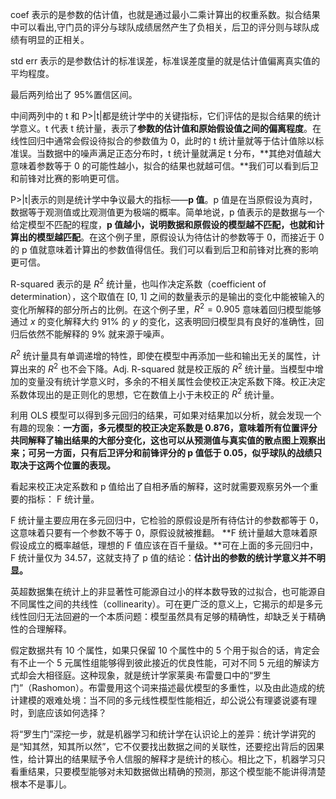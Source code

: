 coef 表示的是参数的估计值，也就是通过最小二乘计算出的权重系数。拟合结果中可以看出,守门员的评分与球队成绩居然产生了负相关，后卫的评分则与球队成绩有明显的正相关。

std err 表示的是参数估计的标准误差，标准误差度量的就是估计值偏离真实值的平均程度。

最后两列给出了 95%置信区间。

中间两列中的 t 和 P>|t|都是统计学中的关键指标，它们评估的是拟合结果的统计学意义。t 代表 t 统计量，表示了**参数的估计值和原始假设值之间的偏离程度**。在线性回归中通常会假设待拟合的参数值为 0，此时的 t 统计量就等于估计值除以标准误。当数据中的噪声满足正态分布时，t 统计量就满足 t 分布，**其绝对值越大意味着参数等于 0 的可能性越小，拟合的结果也就越可信。**我们可以看到后卫和前锋对比赛的影响更可信。

P>|t|表示的则是统计学中争议最大的指标——**p 值**。p 值是在当原假设为真时，数据等于观测值或比观测值更为极端的概率。简单地说，p 值表示的是数据与一个给定模型不匹配的程度，**p 值越小，说明数据和原假设的模型越不匹配，也就和计算出的模型越匹配**。在这个例子里，原假设认为待估计的参数等于 0，而接近于 0 的 p 值就意味着计算出的参数值得信任。我们可以看到后卫和前锋对比赛的影响更可信。

R-squared 表示的是 $R ^ 2$ 统计量，也叫作决定系数（coefficient of determination），这个取值在 [0, 1] 之间的数量表示的是输出的变化中能被输入的变化所解释的部分所占的比例。在这个例子里，$R ^ 2 = 0.905$ 意味着回归模型能够通过 $x$ 的变化解释大约 91% 的 $y$ 的变化，这表明回归模型具有良好的准确性，回归后依然不能解释的 9% 就来源于噪声。

$R ^ 2$ 统计量具有单调递增的特性，即使在模型中再添加一些和输出无关的属性，计算出来的 $R ^ 2$ 也不会下降。Adj. R-squared 就是校正版的 $R ^ 2$ 统计量。当模型中增加的变量没有统计学意义时，多余的不相关属性会使校正决定系数下降。校正决定系数体现出的是正则化的思想，它在数值上小于未校正的 $R ^ 2$ 统计量。

利用 OLS 模型可以得到多元回归的结果，可如果对结果加以分析，就会发现一个有趣的现象：**一方面，多元模型的校正决定系数是 0.876，意味着所有位置评分共同解释了输出结果的大部分变化，这也可以从预测值与真实值的散点图上观察出来；可另一方面，只有后卫评分和前锋评分的 p 值低于 0.05，似乎球队的战绩只取决于这两个位置的表现。**

看起来校正决定系数和 p 值给出了自相矛盾的解释，这时就需要观察另外一个重要的指标： F 统计量。

F 统计量主要应用在多元回归中，它检验的原假设是所有待估计的参数都等于 0，这意味着只要有一个参数不等于 0，原假设就被推翻。 **F 统计量越大意味着原假设成立的概率越低，理想的 F 值应该在百千量级。**可在上面的多元回归中， F 统计量仅为 34.57，这就支持了 p 值的结论：**估计出的参数的统计学意义并不明显。**

英超数据集在统计上的非显著性可能源自过小的样本数导致的过拟合，也可能源自不同属性之间的共线性（collinearity）。可在更广泛的意义上，它揭示的却是多元线性回归无法回避的一个本质问题：模型虽然具有足够的精确性，却缺乏关于精确性的合理解释。

假定数据共有 10 个属性，如果只保留 10 个属性中的 5 个用于拟合的话，肯定会有不止一个 5 元属性组能够得到彼此接近的优良性能，可对不同 5 元组的解读方式却会大相径庭。这种现象，就是统计学家莱奥·布雷曼口中的“罗生门”（Rashomon）。布雷曼用这个词来描述最优模型的多重性，以及由此造成的统计建模的艰难处境：当不同的多元线性模型性能相近，却公说公有理婆说婆有理时，到底应该如何选择？

将“罗生门”深挖一步，就是机器学习和统计学在认识论上的差异：统计学讲究的是“知其然，知其所以然”，它不仅要找出数据之间的关联性，还要挖出背后的因果性，给计算出的结果赋予令人信服的解释才是统计的核心。相比之下，机器学习只看重结果，只要模型能够对未知数据做出精确的预测，那这个模型能不能讲得清楚根本不是事儿。
